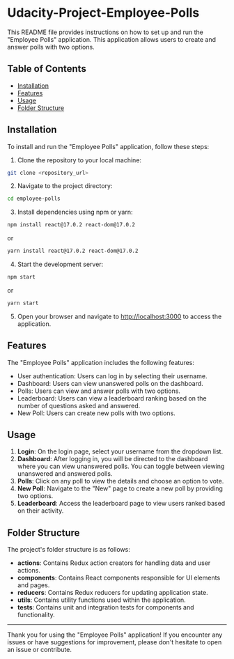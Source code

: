 # Udacity-Project-Employee-Polls

This README file provides instructions on how to set up and run the "Employee Polls" application. This application allows users to create and answer polls with two options.

## Table of Contents

- [Installation](#installation)
- [Features](#features)
- [Usage](#usage)
- [Folder Structure](#folder-structure)

## Installation

To install and run the "Employee Polls" application, follow these steps:

1. Clone the repository to your local machine:

```bash
git clone <repository_url>
```

2. Navigate to the project directory:

```bash
cd employee-polls
```

3. Install dependencies using npm or yarn:

```bash
npm install react@17.0.2 react-dom@17.0.2
```

or

```bash
yarn install react@17.0.2 react-dom@17.0.2
```

4. Start the development server:

```bash
npm start
```

or

```bash
yarn start
```

5. Open your browser and navigate to [http://localhost:3000](http://localhost:3000) to access the application.

## Features

The "Employee Polls" application includes the following features:

- User authentication: Users can log in by selecting their username.
- Dashboard: Users can view unanswered polls on the dashboard.
- Polls: Users can view and answer polls with two options.
- Leaderboard: Users can view a leaderboard ranking based on the number of questions asked and answered.
- New Poll: Users can create new polls with two options.

## Usage

1. **Login**: On the login page, select your username from the dropdown list.
2. **Dashboard**: After logging in, you will be directed to the dashboard where you can view unanswered polls. You can toggle between viewing unanswered and answered polls.
3. **Polls**: Click on any poll to view the details and choose an option to vote.
4. **New Poll**: Navigate to the "New" page to create a new poll by providing two options.
5. **Leaderboard**: Access the leaderboard page to view users ranked based on their activity.

## Folder Structure

The project's folder structure is as follows:

- **actions**: Contains Redux action creators for handling data and user actions.
- **components**: Contains React components responsible for UI elements and pages.
- **reducers**: Contains Redux reducers for updating application state.
- **utils**: Contains utility functions used within the application.
- **tests**: Contains unit and integration tests for components and functionality.

---

Thank you for using the "Employee Polls" application! If you encounter any issues or have suggestions for improvement, please don't hesitate to open an issue or contribute.
